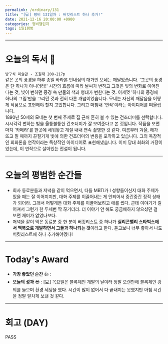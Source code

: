 ```yaml
---
permalink: /ordinary/131
title: "[💻] 평비 131일차 : 버킷리스트 하나 추가!"
date: 2021-12-16 20:00:00 +0900
categories: 평비챌린지
tags: 1일1평범
---
```


---
# 오늘의 독서 📕
`방구석 미술관 - 조원재 208~217p`  
같은 곳의 풍경을 하루 종일 바라본 인내심의 대가인 모네는 깨달았습니다. '그곳의 풍경은 단 하나가 아니더라!' 시간의 흐름에 따라 날씨가 변하고 그것은 빛의 변화로 이어진다는 것, 빛이 변하면 풍경 속 만물의 색과 형태가 변한다는 것. 이제껏 '하나의 풍경에 하나의 그림'만을 그리던 것과 전혀 다른 개념이었습니다. 모네는 자신의 깨달음을 어떻게 작품으로 표현해야 할지 고민합니다. 그리고 마침내 '연작'이라는 아이디어를 떠올립니다.  
1890년 50세의 모네는 첫 번째 주제로 집 근처 흔히 볼 수 있는 건초더미를 선택합니다. 시시각각 변하는 빛을 울퉁불퉁한 건초더미가 잘 보여준다고 본 것입니다. 작품을 보면 마치 '카메라'를 한곳에 세워놓고 계절 내내 연속 촬영한 것 같다. 여름부터 겨울, 해가 뜨고 질 때까지 끈질기게 빛에 의한 건초더미의 변용을 포착하고 있습니다. 그의 독창적인 회화론을 연작이라는 독창적인 아이디어로 표현해냈습니다. 이미 당대 회화의 거장이었는데, 이 연작으로 살아있는 전설이 됩니다.

---
# 오늘의 평범한 순간들
- 회사 동료분들과 저녁을 같이 먹으면서, 다들 MBTI가 I 성향들이신지 대화 주제가 있을 때는 잘 이어지지만, 대화 주제를 이끌어내는 게 안되어서 중간중간 정적 상태가 되더라. 그래서 어떻게든 대화 주제를 이끌어보려고 애를 썼다. 근데 이야기가 길어져서 그런가 한 두세번 딱 끊기더라. 더 이야기 안 해도 궁금해하지 않으셨던 걸 보면 재미가 없었나보다.
- 저녁을 같이 먹은 동료분 중 한 분이 버킷리스트 중 하나가 **실리콘밸리 스타벅스에서 맥북으로 개발하면서 그들과 하나되는 것**이라고 한다. 듣고보니 너무 좋아서 나도 버킷리스트에 하나 추가해야겠다!

---
# Today's Award
- **가장 좋았던 순간** 👍 : 
- **오늘의 성과** 😎 : [💻] 목요일은 블록체인 개발의 날이라 정말 오랜만에 블록체인 강의를 들으며 환경 세팅을 했다. 시간이 많이 없어서 다 끝내지는 못했지만 아침 시간을 정말 알차게 보낸 것 같다.

---
# 회고 (DAY)
PASS